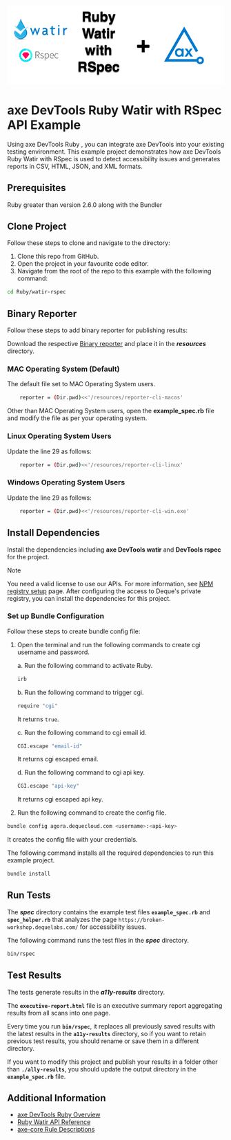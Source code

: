 ![logo](./docs/logo-ruby-watir-rspec.png)

# axe DevTools Ruby Watir with RSpec API Example

Using axe DevTools Ruby , you can integrate axe DevTools into your existing testing environment. This example project demonstrates how axe DevTools Ruby Watir with RSpec is used to detect accessibility issues and generates reports in CSV, HTML, JSON, and XML formats.

## Prerequisites

Ruby greater than version 2.6.0 along with the Bundler

## Clone Project

Follow these steps to clone and navigate to the directory:
1. Clone this repo from GitHub.
2. Open the project in your favourite code editor.
3. Navigate from the root of the repo to this example with the following command:

```sh
cd Ruby/watir-rspec
```

## Binary Reporter

Follow these steps to add binary reporter for publishing results:

Download the respective [Binary reporter](https://docs.deque.com/devtools-html/4.0.0/en/downloads#binary-reporter) and place it in the **_resources_** directory.

### MAC Operating System (Default)

The default file set to MAC Operating System users.

```sh
    reporter = (Dir.pwd)<<'/resources/reporter-cli-macos'
```

Other than MAC Operating System users, open the **example_spec.rb** file and modify the file as per your operating system.

### Linux Operating System Users

Update the line 29 as follows:

```sh
    reporter = (Dir.pwd)<<'/resources/reporter-cli-linux'
```

### Windows Operating System Users

Update the line 29 as follows:

```sh
    reporter = (Dir.pwd)<<'/resources/reporter-cli-win.exe'
```

## Install Dependencies

Install the dependencies including **axe DevTools watir** and **DevTools rspec** for the project.

> [!NOTE]
>You need a valid license to use our APIs. For more information, see [NPM registry setup](https://dequeuniversity.com/guide/attest/2.11/getting-started/npm-setup/) page. After configuring the access to Deque's private registry, you can install the dependencies for this project.

### Set up Bundle Configuration

Follow these steps to create bundle config file:

1. Open the terminal and run the following commands to create cgi username and password.

    a. Run the following command to activate Ruby.

    ```sh
    irb
    ```

    b. Run the following command to trigger cgi.

    ```sh
    require "cgi"
    ```

    It returns `true`.

    c. Run the following command to cgi email id.

    ```sh
    CGI.escape "email-id"
    ```

    It returns cgi escaped email.

    d. Run the following command to cgi api key.

    ```sh
    CGI.escape "api-key"
    ```

    It returns cgi escaped api key.

2. Run the following command to create the config file.

```sh
bundle config agora.dequecloud.com <username>:<api-key> 
```

It creates the config file with your credentials.

The following command installs all the required dependencies to run this example project.

```sh
bundle install
```

## Run Tests

The **_spec_** directory contains the example test files **`example_spec.rb`** and **`spec_helper.rb`** that analyzes the page `https://broken-workshop.dequelabs.com/` for accessibility issues.

The following command runs the test files in the **_spec_** directory.

```sh
bin/rspec
```

## Test Results

The tests generate results in the **_a11y-results_** directory.

The **`executive-report.html`** file is an executive summary report aggregating results from all scans into one page.

Every time you run **`bin/rspec`**, it replaces all previously saved results with the latest results in the **`a11y-results`** directory, so if you want to retain previous test results, you should rename or save them in a different directory. 

If you want to modify this project and publish your results in a folder other than **`./ally-results`**, you should update the output directory in the **`example_spec.rb`** file.

## Additional Information

- [axe DevTools Ruby Overview](https://docs.deque.com/devtools-html/4.0.0/en/rb-introduction)
- [Ruby Watir API Reference](https://docs.deque.com/devtools-html/4.0.0/en/rb-watir#api)
- [axe-core Rule Descriptions](https://github.com/dequelabs/axe-core/blob/master/doc/rule-descriptions.md)